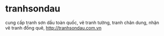 tranhsondau
===========

cung cấp tranh sơn dầu toàn quốc, vẽ tranh tường, tranh chân dung, nhận vẽ tranh đồng quê, http://tranhsondau.com.vn
